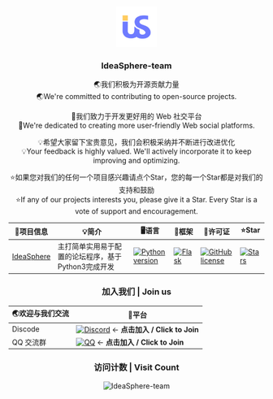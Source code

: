 <div align="center">

  <a href="https://github.com/IdeaSphere-team/">
    <img src="https://github.com/IdeaSphere-team/IdeaSphere/blob/main/logo.png" alt="Logo" width="80" height="80">
  </a>

<h3 align="center">IdeaSphere-team</h3>
  
  🌏我们积极为开源贡献力量</br>
  🌏We're committed to contributing to open-source projects.</br>
  
  🔬我们致力于开发更好用的 Web 社交平台</br>
  🔬We're dedicated to creating more user-friendly Web social platforms.</br>
  
  💡希望大家留下宝贵意见，我们会积极采纳并不断进行改进优化</br>
  💡Your feedback is highly valued. We'll actively incorporate it to keep improving and optimizing.</br>
  
  ⭐如果您对我们的任何一个项目感兴趣请点个Star，您的每一个Star都是对我们的支持和鼓励</br>
  ⭐If any of our projects interests you, please give it a Star. Every Star is a vote of support and encouragement.

  | 🔨项目信息 | 💡简介 | 🖥️语言 | 🔬框架 | 📜许可证 | ⭐Star |
  | -------- | -------- | -------- | -------- | -------- | -------- |
  | [IdeaSphere](https://github.com/IdeaSphere-team/IdeaSphere) | 主打简单实用易于配置的论坛程序，基于Python3完成开发 | [![Python version](https://img.shields.io/badge/python-3.11+-blue?style=for-the-badge&logo=python)](https://www.python.org/downloads/release/python-3110/) | [![Flask](https://img.shields.io/badge/Flask-3.1.0-blueviolet?style=for-the-badge)](https://pypi.org/project/Flask/) | [![GitHub license](https://img.shields.io/github/license/IdeaSphere-team/IdeaSphere.svg?style=for-the-badge)](https://github.com/IdeaSphere-team/IdeaSphere/blob/main/LICENSE) | [![Stars](https://img.shields.io/github/stars/IdeaSphere-team/IdeaSphere.svg?style=for-the-badge)](https://github.com/IdeaSphere-team/IdeaSphere/stargazers) |

  <h3 align="center">加入我们 | Join us</h3>

  | 🌏欢迎与我们交流 | 👋平台 |
  | -------- | -------- |
  | Discode | [![Discord](https://img.shields.io/discord/1349304044723765258?style=for-the-badge&logo=discord)](https://discord.gg/eyn9GC88XP)  <- **点击加入 / Click to Join** |
  | QQ 交流群 | [![QQ](https://img.shields.io/badge/QQ%E4%BA%A4%E6%B5%81%E7%BE%A4-1036347298-20B2AA?style=for-the-badge)](http://qm.qq.com/cgi-bin/qm/qr?_wv=1027&k=0S7iEPBCDpSWgvzARFqxM_zyIlnQ2-km&authKey=AiX0JpNVU8d%2BIjMocMxVhE0OcxbdOaQAt1wnnekYg%2BYQ0GZfOy3KXuSFTBZ2pDD2&noverify=0&group_code=1036347298)  <- **点击加入 / Click to Join** |

  <h3 align="center">访问计数 | Visit Count</h3>

  ![IdeaSphere-team](https://counter.seku.su/cmoe?name=IdeaSphere-team&theme=moebooru)

</div>
